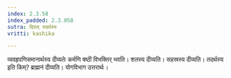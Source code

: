 ```yaml
---
index: 2.3.58
index_padded: 2.3.058
sutra: दिवस् तदर्थस्य
vritti: kashika

---
```

व्यवहृपणिसमानार्थस्य दीव्यतेः कर्मणि षष्ठी विभक्तिर् भवति। शतस्य दीव्यति। सहस्रस्य दीव्यति। तदर्थस्य इति किम्? ब्राह्मनं दीव्यति। योगविभाग उत्तरार्थः।